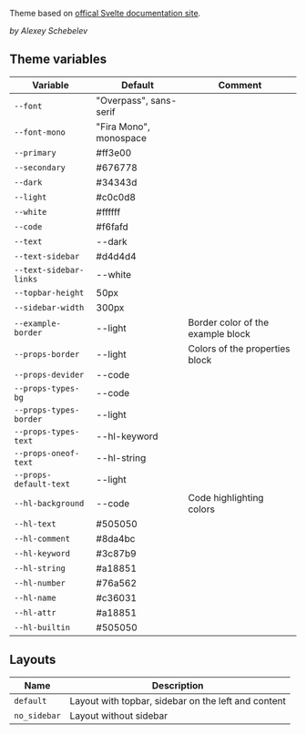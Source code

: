 Theme based on [offical Svelte documentation site](https://svelte.dev/docs).

_by Alexey Schebelev_

## Theme variables

| Variable               | Default                | Comment                           |
| ---------------------- | ---------------------- | --------------------------------- |
| `--font`               | "Overpass", sans-serif |                                   |
| `--font-mono`          | "Fira Mono", monospace |                                   |
| `--primary`            | #ff3e00                |                                   |
| `--secondary`          | #676778                |                                   |
| `--dark`               | #34343d                |                                   |
| `--light`              | #c0c0d8                |                                   |
| `--white`              | #ffffff                |                                   |
| `--code`               | #f6fafd                |                                   |
| `--text`               | --dark                 |                                   |
| `--text-sidebar`       | #d4d4d4                |                                   |
| `--text-sidebar-links` | --white                |                                   |
| `--topbar-height`      | 50px                   |                                   |
| `--sidebar-width`      | 300px                  |                                   |
| `--example-border`     | --light                | Border color of the example block |
| `--props-border`       | --light                | Colors of the properties block    |
| `--props-devider`      | --code                 |                                   |
| `--props-types-bg`     | --code                 |                                   |
| `--props-types-border` | --light                |                                   |
| `--props-types-text`   | --hl-keyword           |                                   |
| `--props-oneof-text`   | --hl-string            |                                   |
| `--props-default-text` | --light                |                                   |
| `--hl-background`      | --code                 | Code highlighting colors          |
| `--hl-text`            | #505050                |                                   |
| `--hl-comment`         | #8da4bc                |                                   |
| `--hl-keyword`         | #3c87b9                |                                   |
| `--hl-string`          | #a18851                |                                   |
| `--hl-number`          | #76a562                |                                   |
| `--hl-name`            | #c36031                |                                   |
| `--hl-attr`            | #a18851                |                                   |
| `--hl-builtin`         | #505050                |                                   |

## Layouts

| Name         | Description                                         |
| ------------ | --------------------------------------------------- |
| `default`    | Layout with topbar, sidebar on the left and content |
| `no_sidebar` | Layout without sidebar                              |
